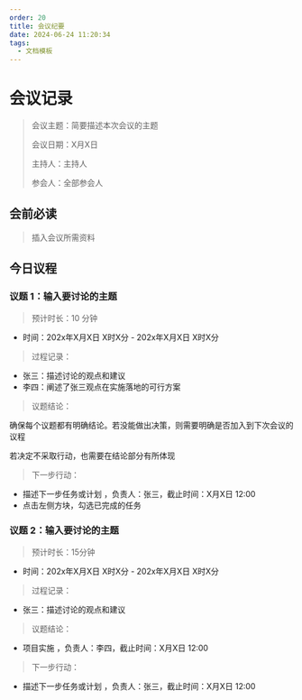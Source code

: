 ```yaml
---
order: 20
title: 会议纪要
date: 2024-06-24 11:20:34
tags: 
  - 文档模板
---
```

# 会议记录

> 会议主题：简要描述本次会议的主题
>
> 会议日期：X月X日
>
> 主持人：主持人
>
> 参会人：全部参会人

## 会前必读

> 插入会议所需资料

## 今日议程

### 议题 1：输入要讨论的主题

> 预计时长：10 分钟

- 时间：202x年X月X日 X时X分 - 202x年X月X日 X时X分

> 过程记录：

- 张三：描述讨论的观点和建议
- 李四：阐述了张三观点在实施落地的可行方案

> 议题结论：

确保每个议题都有明确结论。若没能做出决策，则需要明确是否加入到下次会议的议程

若决定不采取行动，也需要在结论部分有所体现

> 下一步行动：

- 描述下一步任务或计划 ，负责人：张三，截止时间：X月X日 12:00
- 点击左侧方块，勾选已完成的任务

### 议题 2：输入要讨论的主题

> 预计时长：15分钟

- 时间：202x年X月X日 X时X分 - 202x年X月X日 X时X分

> 过程记录：

- 张三：描述讨论的观点和建议

> 议题结论：

- 项目实施 ，负责人：李四，截止时间：X月X日 12:00

> 下一步行动：

- 描述下一步任务或计划 ，负责人：张三，截止时间：X月X日 12:00
